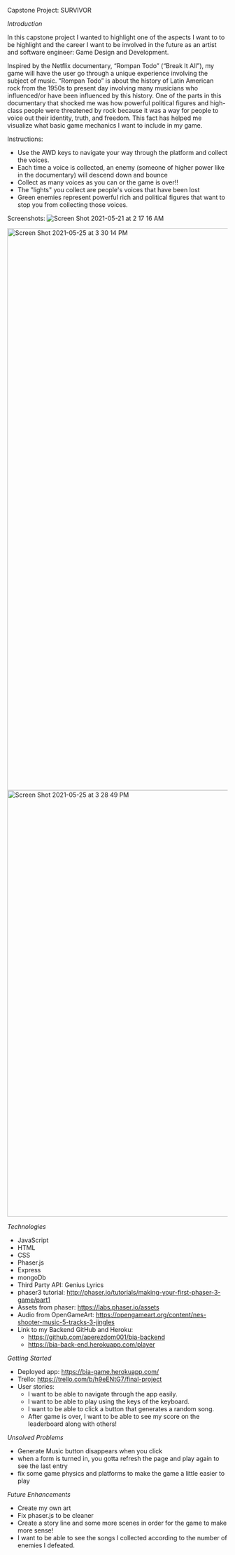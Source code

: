 Capstone Project: SURVIVOR

*Introduction*

In this capstone project I wanted to highlight one of the aspects I want to 
to be highlight and the career I want to be involved in the future as an artist
and software engineer: Game Design and Development.

Inspired by the Netflix documentary, “Rompan Todo” (“Break It All”), my game will have the user go through a unique experience involving the subject of music. “Rompan Todo” is about the history of Latin American rock from the 1950s to present day involving many musicians who influenced/or have been influenced by this history. One of the parts in this documentary that shocked me was how powerful political figures and high-class people were threatened by rock because it was a way for people to voice out their identity, truth, and freedom. This fact has helped me visualize what basic game 
mechanics I want to include in my game. 

Instructions:

 - Use the AWD keys to navigate your way through the platform and collect the voices. 
 - Each time a voice is collected, an enemy (someone of higher power like in the documentary) will descend down and bounce
 - Collect as many voices as you can or the game is over!!
 - The "lights" you collect are people's voices that have been lost
 - Green enemies represent powerful rich and political figures that want to stop you from collecting those voices.


Screenshots:
![Screen Shot 2021-05-21 at 2 17 16 AM](https://user-images.githubusercontent.com/79831483/119570714-bc1c7a80-bd6d-11eb-9dff-2483b5d7c4f8.png)

<img width="1282" alt="Screen Shot 2021-05-25 at 3 30 14 PM" src="https://user-images.githubusercontent.com/79831483/119571077-27664c80-bd6e-11eb-8bf3-55a6052fbb73.png">

<img width="973" alt="Screen Shot 2021-05-25 at 3 28 49 PM" src="https://user-images.githubusercontent.com/79831483/119570937-f71eae00-bd6d-11eb-8d21-dc4f6a2e239c.png">



*Technologies*

 - JavaScript
 - HTML
 - CSS
 - Phaser.js
 - Express
 - mongoDb
 - Third Party API: Genius Lyrics
 - phaser3 tutorial: http://phaser.io/tutorials/making-your-first-phaser-3-game/part1
 - Assets from phaser: https://labs.phaser.io/assets
 - Audio from OpenGameArt: https://opengameart.org/content/nes-shooter-music-5-tracks-3-jingles
 - Link to my Backend GitHub and Heroku: 
    - https://github.com/aperezdom001/bia-backend
    - https://bia-back-end.herokuapp.com/player
    
 
*Getting Started* 

- Deployed app: https://bia-game.herokuapp.com/
- Trello: https://trello.com/b/h9eENtG7/final-project
- User stories:
  - I want to be able to navigate through the app easily.
  - I want to be able to play using the keys of the keyboard.
  - I want to be able to click a button that generates a random song.
  - After game is over, I want to be able to see my score on the leaderboard along with others!


*Unsolved Problems*

- Generate Music button disappears when you click
- when a form is turned in, you gotta refresh the page and play again to see the last entry
- fix some game physics and platforms to make the game a little easier to play


*Future Enhancements*

- Create my own art
- Fix phaser.js to be cleaner
- Create a story line and some more scenes in order for the game to make more sense!
- I want to be able to see the songs I collected according to the number of enemies I defeated.
